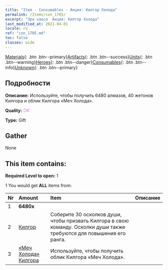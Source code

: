 ```yaml
---
title: "Item - Consumables - Акция: Килгор Холода"
permalink: /Items/con_1705/
excerpt: "Эра хаоса  Акция: Килгор Холода"
last_modified_at: 2021-04-01
locale: ru
ref: "con_1705.md"
toc: false
classes: wide
---
```

 [Materials](/ru/Items/){: .btn .btn--primary}[Artifacts](/ru/Items/Artifacts/){: .btn .btn--success}[Units](/ru/Items/Units/){: .btn .btn--warning}[Heroes](/ru/Items/Heroes/){: .btn .btn--danger}[Consumables](/ru/Items/Consumables/){: .btn .btn--info}[Unknown](/ru/Items/Unknown/){: .btn .btn--primary}

## Подробности
 **Описание:** Используйте, чтобы получить 6480 алмазов, 40 жетонов Килгора и облик Килгора «Меч Холода».

 **Quality:** <span style="color: #DA70D6">OK</span>

 **Type:** Gift

## Gather

  None

## This item contains:

 **Required Level to open:** 1

 1 You would get **ALL** items  from:

  | Nr | Amount |     Item    | Описание |
  |:---|:-------|:------------|:-----------:|
  | 1 |  **6480x** | <i class="fas fa-gem"/> |  | 
  | 2 | [Килгор](/ru/Items/her_374/) | Соберите 30 осколков души, чтобы призвать Килгора в свою команду. Осколки души также требуются для повышения его ранга. | 
  | 3 | [«Меч Холода» Килгора](/ru/Items/con_1055/) | Используйте, чтобы получить облик Килгора «Меч Холода». | 
